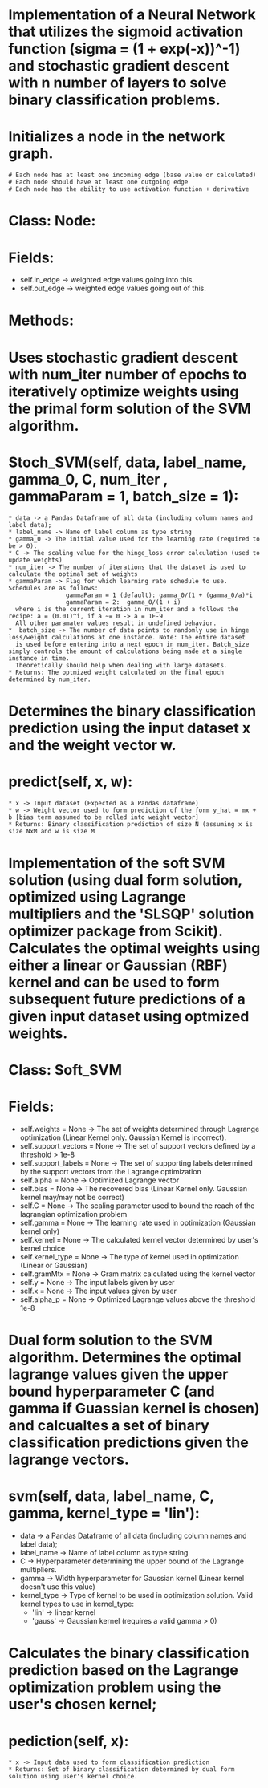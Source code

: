 # Implementation of a Neural Network that utilizes the sigmoid activation function (sigma = (1 + exp(-x))^-1) and stochastic gradient descent with n number of layers to solve binary classification problems.

# Initializes a node in the network graph. 
    # Each node has at least one incoming edge (base value or calculated)
    # Each node should have at least one outgoing edge
    # Each node has the ability to use activation function + derivative
# Class: Node:
  # Fields:
   * self.in_edge  -> weighted edge values going into this.
   * self.out_edge -> weighted edge values going out of this.
  # Methods:
  
  
# Uses stochastic gradient descent with num_iter number of epochs to iteratively optimize weights using the primal form solution of the SVM algorithm. 
  # Stoch_SVM(self, data, label_name, gamma_0, C, num_iter , gammaParam = 1, batch_size = 1):
    * data -> a Pandas Dataframe of all data (including column names and label data); 
    * label_name -> Name of label column as type string
    * gamma_0 -> The initial value used for the learning rate (required to be > 0).
    * C -> The scaling value for the hinge_loss error calculation (used to update weights)
    * num_iter -> The number of iterations that the dataset is used to calculate the optimal set of weights
    * gammaParam -> Flag for which learning rate schedule to use. Schedules are as follows:
                    gammaParam = 1 (default): gamma_0/(1 + (gamma_0/a)*i
                    gammaParam = 2:  gamma_0/(1 + i)
      where i is the current iteration in num_iter and a follows the recipe: a = (0.01)^i, if a ~= 0 -> a = 1E-9
      All other paramater values result in undefined behavior.
    *  batch_size -> The number of data points to randomly use in hinge loss/weight calculations at one instance. Note: The entire dataset
      is used before entering into a next epoch in num_iter. Batch_size simply controls the amount of calculations being made at a single instance in time.
      Theoretically should help when dealing with large datasets.
    * Returns: The optmized weight calculated on the final epoch determined by num_iter. 
     
# Determines the binary classification prediction using the input dataset x and the weight vector w.    
  # predict(self, x, w):
    * x -> Input dataset (Expected as a Pandas dataframe)
    * w -> Weight vector used to form prediction of the form y_hat = mx + b [bias term assumed to be rolled into weight vector]
    * Returns: Binary classification prediction of size N (assuming x is size NxM and w is size M
    
# Implementation of the soft SVM solution (using dual form solution, optimized using Lagrange multipliers and the 'SLSQP' solution optimizer package from Scikit). Calculates the optimal weights using either a linear or Gaussian (RBF) kernel and can be used to form subsequent future predictions of a given input dataset using optmized weights.  
# Class: Soft_SVM    
  # Fields:
   * self.weights = None -> The set of weights determined through Lagrange optimization (Linear Kernel only. Gaussian Kernel is incorrect).
   * self.support_vectors = None -> The set of support vectors defined by a threshold > 1e-8
   * self.support_labels = None -> The set of supporting labels determined by the support vectors from the Lagrange optimization
   * self.alpha = None -> Optimized Lagrange vector
   * self.bias = None -> The recovered bias (Linear Kernel only. Gaussian kernel may/may not be correct)
   * self.C = None -> The scaling parameter used to bound the reach of the lagrangian optimization problem
   * self.gamma = None -> The learning rate used in optimization (Gaussian kernel only)
   * self.kernel = None -> The calculated kernel vector determined by user's kernel choice
   * self.kernel_type = None -> The type of kernel used in optimization (Linear or Gaussian)
   * self.gramMtx = None -> Gram matrix calculated using the kernel vector
   * self.y = None -> The input labels given by user
   * self.x = None -> The input values given by user
   * self.alpha_p = None -> Optimized Lagrange values above the threshold 1e-8

# Dual form solution to the SVM algorithm. Determines the optimal lagrange values given the upper bound hyperparameter C (and gamma if Guassian kernel is chosen) and calcualtes a set of binary classification predictions given the lagrange vectors.
  # svm(self, data, label_name, C, gamma, kernel_type = 'lin'):
   * data -> a Pandas Dataframe of all data (including column names and label data); 
   * label_name -> Name of label column as type string
   * C -> Hyperparameter determining the upper bound of the Lagrange multipliers.
   * gamma -> Width hyperparameter for Gaussian kernel (Linear kernel doesn't use this value)
   * kernel_type -> Type of kernel to be used in optimization solution.
     Valid kernel types to use in kernel_type: 
     - 'lin' -> linear kernel
     - 'gauss' -> Gaussian kernel (requires a valid gamma > 0)

#  Calculates the binary classification prediction based on the Lagrange optimization problem using the user's chosen kernel;
   # pediction(self, x):
    * x -> Input data used to form classification prediction
    * Returns: Set of binary classification determined by dual form solution using user's kernel choice.
    
